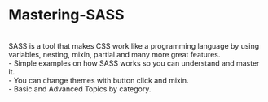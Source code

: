 # Mastering-SASS
<br>SASS is a tool that makes CSS work like a programming language by using variables, nesting, mixin, partial and many more great features.
<br>- Simple examples on how SASS  works so you can understand and master it.
<br>- You can change themes with button click and mixin.
<br>- Basic and Advanced Topics by category.


